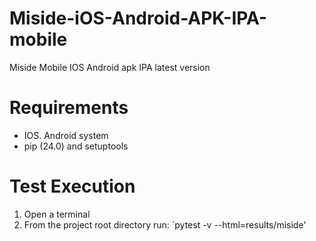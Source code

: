 # Miside-iOS-Android-APK-IPA-mobile
Miside Mobile IOS Android apk IPA latest version

# Requirements

* IOS. Android system
* pip (24.0) and setuptools

# Test Execution

1. Open a terminal
2. From the project root directory run: `pytest -v --html=results/miside'
